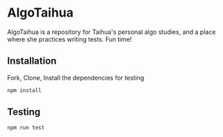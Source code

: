 # AlgoTaihua

AlgoTaihua is a repository for Taihua's personal algo studies, and a place where she practices writing tests. Fun time!

## Installation

Fork, Clone, Install the dependencies for testing

```bash
npm install
```

## Testing

```bash
npm run test
```

